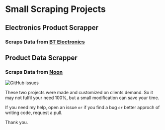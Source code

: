 # Small Scraping Projects

## Electronics Product Scrapper
### Scraps Data from [BT Electronics](www.btcelectronics.com)

## Product Data Scrapper
### Scraps Data from [Noon](www.noon.com)

![GitHub issues](https://img.shields.io/github/issues-raw/mahmudx/SmallScrapingProjects)

These two projects were made and customized on clients demand. So it may not fulfil your need 100%, but a small modification can save your time. 

If you need my help, open an issue `or` if you find a bug `or` better approch of writing code, request a pull.

Thank you.